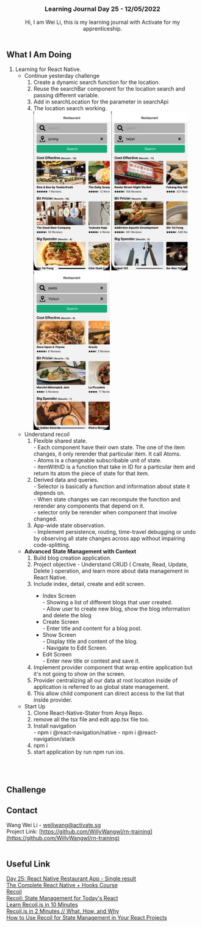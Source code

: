 <br />
<div align="center">

  <h3 align="center">Learning Journal Day 25 - 12/05/2022</h3>

  <p align="center">
    Hi, I am Wei Li, this is my learning journal with Activate for my apprenticeship. 
    <br /><br />
  </p>
</div>

<!-- What I Am Doing -->

## What I Am Doing

<oL>
  <li>    
    Learning for React Native.
    <ul>
        <li>Continue yesterday challenge<br />
            <ol>
                <li>Create a dynamic search function for the location. </li>
                <li>Reuse the searchBar component for the location search and passing different variable.</li>
                <li>Add in searchLocation for the parameter in searchApi</li>
                <li>The location search working.</li>
                <img src="../img/May/12/01.png" width="200"/>
                <img src="../img/May/12/02.png" width="200"/>
                <img src="../img/May/12/03.png" width="200"/>
            </ol>
        </li>
        <li>Understand recoil<br />
            <ol>
                <li>Flexible shared state. <br />
                    - Each component have their own state. The one of the item changes, it only rerender that particular item. It call Atoms.<br />
                    - Atoms is a changeable subscribable unit of state.<br />
                    - itemWithID is a function that take in ID for a particular item and return its atom the piece of state for that item.<br />
                </li>
                <li>Derived data and queries.<br />
                    - Selector is basically a function and information about state it depends on.<br />
                    - When state changes we can recompute the function and rerender any components that depend on it.<br />
                    - selector only be rerender when component that involve changed.
                </li>
                <li>App-wide state observation. <br />
                    - Implement persistence, routing, time-travel debugging or undo by observing all state changes across app without impairing code-splitting.
                </li> 
            </ol>
        </li>
        <li>
            <b>Advanced State Management with Context</b> <br />
             <ol>
                <li>Build blog creation application.</li>
                <li>Project objective - Understand CRUD ( Create, Read, Update, Delete ) operation, and learn more about data management in React Native. </li>
                <li>Include index, detail, create and edit screen.</li>
                <ul>
                    <li>Index Screen<br />
                        - Showing a list of different blogs that user created.<br />
                        - Allow user to create new blog, show the blog information and delete the blog<br />
                    </li>
                    <li>Create Screen<br />
                        - Enter title and content for a blog post.<br />
                    </li>
                    <li>Show Screen<br />
                        - Display title and content of the blog.<br />
                        - Navigate to Edit Screen.<br />
                    </li>
                    <li>Edit Screen<br />
                        - Enter new title or contest and save it.<br />
                    </li>
                </ul>
                <li>Implement provider component that wrap entire application but it's not going to show on the screen. </li>
                <li>Provider centralizing all our data at root location inside of application is referred to as global state management.</li>
                <li>This allow child component can direct access to the list that inside provider.</li>
            </ol>
        </li>
        <li>Start Up<br />
            <ol>
                <li>Clone React-Native-Stater from Anya Repo. </li>
                <li>remove all the tsx file and edit app.tsx file too.</li>
                <li>Install navigation<br />
                    - npm i @react-navigation/native
                    - npm i @react-navigation/stack
                </li>
                <li>npm i </li>
                <li>start application by run npm run ios.</li>
            </ol>
        </li>
    </ul>
    </li>
</ol>
<br /><br />

<!-- Challenge -->

## Challenge

<!-- CONTACT -->

## Contact

Wang Wei Li - weiliwang@activate.sg<br />
Project Link: [https://github.com/WillyWangwl/rn-training](https://github.com/WillyWangwl/rn-training)
<br /><br />

<!-- Useful Link -->

## Useful Link

[Day 25: React Native Restaurant App - Single result](https://docs.google.com/document/d/1r1bZSt7AudY1e2cr7j6yAAILupXcYy-QbWT_WXlOefU/edit#heading=h.sjc7nb6il2di)<br />
[The Complete React Native + Hooks Course](https://www.udemy.com/course/the-complete-react-native-and-redux-course/learn/lecture/15707328#overview)<br />
[Recoil](https://recoiljs.org)<br />
[Recoil: State Management for Today's React](https://www.youtube.com/watch?v=_ISAA_Jt9kI)<br />
[Learn Recoil.js in 10 Minutes](https://www.youtube.com/watch?v=BchtCWxs7sA)<br />
[Recoil.js in 2 Minutes // What, How, and Why](https://www.youtube.com/watch?v=f7XoUU6B6y4)<br />
[How to Use Recoil for State Management in Your React Projects](https://www.freecodecamp.org/news/how-to-use-recoil-for-state-management-in-your-react-projects/)<br />
